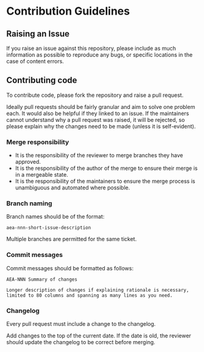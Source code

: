 # Contribution Guidelines

## Raising an Issue

If you raise an issue against this repository, please include as much information as possible to reproduce any bugs,
or specific locations in the case of content errors.

## Contributing code

To contribute code, please fork the repository and raise a pull request.

Ideally pull requests should be fairly granular and aim to solve one problem each. It would also be helpful if they
linked to an issue. If the maintainers cannot understand why a pull request was raised, it will be rejected,
so please explain why the changes need to be made (unless it is self-evident).

### Merge responsibility

* It is the responsibility of the reviewer to merge branches they have approved.
* It is the responsibility of the author of the merge to ensure their merge is in a mergeable state.
* It is the responsibility of the maintainers to ensure the merge process is unambiguous and automated where possible.

### Branch naming

Branch names should be of the format:

`aea-nnn-short-issue-description`

Multiple branches are permitted for the same ticket.

### Commit messages

Commit messages should be formatted as follows:

```
AEA-NNN Summary of changes

Longer description of changes if explaining rationale is necessary,
limited to 80 columns and spanning as many lines as you need.
```

### Changelog

Every pull request must include a change to the changelog.

Add changes to the top of the current date. If the date is old, the reviewer should update the changelog to be correct before merging.
